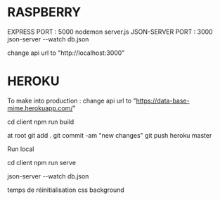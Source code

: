 # RASPBERRY

EXPRESS PORT : 5000
nodemon server.js
JSON-SERVER PORT : 3000
json-server --watch db.json

change api url to "http://localhost:3000"


# HEROKU
To make into production :
change api url to "https://data-base-mime.herokuapp.com/"

cd client
npm run build 

at root
git add .
git commit -am "new changes"
git push heroku master

Run local

cd client 
npm run serve 

json-server --watch db.json


temps de réinitialisation
css background




